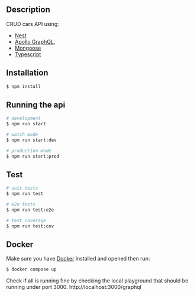 ## Description

CRUD cars API using:
- [Nest](https://github.com/nestjs/nest)
- [Apollo GraphQL](https://www.apollographql.com/),
- [Mongoose](https://mongoosejs.com/)
- [Typescript](https://www.typescriptlang.org/)

## Installation

```bash
$ npm install
```

## Running the api

```bash
# development
$ npm run start

# watch mode
$ npm run start:dev

# production mode
$ npm run start:prod
```

## Test

```bash
# unit tests
$ npm run test

# e2e tests
$ npm run test:e2e

# test coverage
$ npm run test:cov
```

## Docker

Make sure you have [Docker](https://www.docker.com/products/docker-desktop/) installed and opened then run:

```bash
$ docker compose up
```

Check if all is running fine by checking the local playground that should be running under port 3000.
http://localhost:3000/graphql
